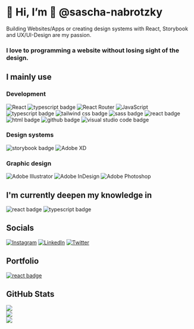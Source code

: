 # 👋 Hi, I’m 🦄 @sascha-nabrotzky

Building Websites/Apps or creating design systems with React, Storybook and UX/UI-Design are my passion.

### I love to programming a website without losing sight of the design.

## I mainly use

### Development
![React](https://img.shields.io/badge/react-%2320232a.svg?style=for-the-badge&logo=react&logoColor=%2361DAFB)  <img src="https://img.shields.io/badge/Typescript-%2320232a?&style=for-the-badge&logo=typescript" alt="typescript badge" /> ![React Router](https://img.shields.io/badge/React_Router-%2320232a?style=for-the-badge&logo=react-router) ![JavaScript](https://img.shields.io/badge/javascript-%2320232a.svg?style=for-the-badge&logo=javascript) <img src="https://img.shields.io/badge/Typescript-%2320232a?&style=for-the-badge&logo=typescript" alt="typescript badge" /> <img src="https://img.shields.io/badge/tailwindcss-%2320232a?&style=for-the-badge&logo=tailwindcss" alt="tailwind css badge" /> <img src="https://img.shields.io/badge/SCSS-%2320232a?&style=for-the-badge&logo=sass" alt="sass badge" />  <img src="https://img.shields.io/badge/CSS3-%2320232a?&style=for-the-badge&logo=css3" alt="react badge" /> <img src="https://img.shields.io/badge/HTML5-%2320232a?&style=for-the-badge&logo=html5" alt="html badge" />
<img src="https://img.shields.io/badge/GitHub-%2320232a?&style=for-the-badge&logo=github" alt="github badge" /> <img src="https://img.shields.io/badge/Visual Studio Code-%2320232a?&style=for-the-badge&logo=visual-studio-code" alt="visual studio code badge" />

### Design systems
<img src="https://img.shields.io/badge/storybook-%2320232a?&style=for-the-badge&logo=storybook" alt="storybook badge" /> ![Adobe XD](https://img.shields.io/badge/XD-%2320232a?style=for-the-badge&logo=Adobe%20XD)

### Graphic design
![Adobe Illustrator](https://img.shields.io/badge/Illustrator-%2320232a?style=for-the-badge&logo=adobeillustrator) ![Adobe InDesign](https://img.shields.io/badge/InDesign-%2320232a?style=for-the-badge&logo=adobeindesign) ![Adobe Photoshop](https://img.shields.io/badge/Photoshop-%2320232a?style=for-the-badge&logo=adobephotoshop) 

## I'm currently deepen my knowledge in

<img src="https://img.shields.io/badge/React-%2320232a?&style=for-the-badge&logo=react" alt="react badge" /> <img src="https://img.shields.io/badge/Typescript-%2320232a?&style=for-the-badge&logo=typescript" alt="typescript badge" />

## Socials

[![Instagram](https://img.shields.io/badge/Instagram-%23E4405F.svg?logo=Instagram&logoColor=white)](https://instagram.com/sn.photo.de.sign) [![LinkedIn](https://img.shields.io/badge/LinkedIn-%230077B5.svg?logo=linkedin&logoColor=white)](https://linkedin.com/in/in/sascha-nabrotzky-b7429521a) [![Twitter](https://img.shields.io/badge/Twitter-%231DA1F2.svg?logo=Twitter&logoColor=white)](https://twitter.com/@Arrow_Function0) 

## Portfolio
[<img src="https://img.shields.io/badge/Website-blue?&style=for-the-badge&logo=website&logoColor=white" alt="react badge" />](https://sascha-nabrotzky.github.io/)

## GitHub Stats
![](https://github-readme-stats.vercel.app/api?username=sascha-nabrotzky&theme=dark&hide_border=false&include_all_commits=false&count_private=false)<br/> ![](https://github-readme-streak-stats.herokuapp.com/?user=sascha-nabrotzky&theme=dark&hide_border=false)<br/>
![](https://github-readme-stats.vercel.app/api/top-langs/?username=sascha-nabrotzky&theme=dark&hide_border=false&include_all_commits=false&count_private=false&layout=compact)
<!---
sascha-nabrotzky/sascha-nabrotzky is a ✨ special ✨ repository because its `README.md` (this file) appears on your GitHub profile.
You can click the Preview link to take a look at your changes.
--->

